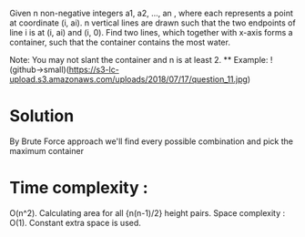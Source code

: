 Given n non-negative integers a1, a2, ..., an , where each represents a point at coordinate (i, ai). n vertical lines are drawn such that the two endpoints of line i is at (i, ai) and (i, 0). Find two lines, which together with x-axis forms a container, such that the container contains the most water.

Note: You may not slant the container and n is at least 2.
** Example:
 !(github->small)(https://s3-lc-upload.s3.amazonaws.com/uploads/2018/07/17/question_11.jpg)
  # Solution
 By Brute Force approach
 we'll find every possible combination and pick the maximum container

# Time complexity :
O(n^2). Calculating area for all {n(n-1)/2} 
  height pairs.
Space complexity : O(1). Constant extra space is used. 

